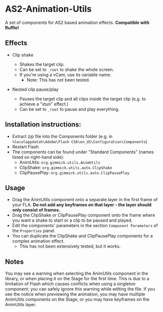 # AS2-Animation-Utils
A set of components for AS2 based animation effects. **Compatible with Ruffle!**

## Effects
- Clip shake
  - Shakes the target clip. 
  - Can be set to `_root` to shake the whole screen.
  - If you're using a vCam, use its variable name.
    - Note: This has not been tested.
  
- Nested clip pause/play
  - Pauses the target clip and all clips inside the target clip (e.g. to achieve a "stun" effect.)
  - Can be set to `_root` to pause and play everything.

## Installation instructions:
- Extract zip file into the Components folder (e.g. in `%localappdata%\Adobe\Flash CS6\en_US\Configuration\Components`)
- Restart Flash
- The components can be found under "Standard Components" (names listed on right-hand side):
  - AnimUtils: `org.gimmick.utils.AnimUtils`
  - ClipShake: `org.gimmick.utils.auto.ClipShake`
  - ClipPausePlay: `org.gimmick.utils.auto.ClipPausePlay`

## Usage
- Drag the AnimUtils component onto a separate layer in the first frame of your FLA. **Do not add any keyframes on that layer - the layer should only consist of frames.**
- Drag the ClipShake or ClipPausePlay component onto the frame where you want a shake to start or a clip to be paused and played. 
- Edit the components' parameters in the section `Component Parameters` of the `Properties` panel.
- You can duplicate the ClipShake and ClipPausePlay components for a complex animation effect.
  - This has not been extensively tested, but it works.

## Notes
You may see a warning when selecting the AnimUtils component in the library, or when placing it on the Stage for the first time.
This is due to a limitation of Flash which causes conflicts when using a singleton component; you can safely ignore this warning while editing the file.
If you see the notice when previewing the animation, you may have multiple AnimUtils components on the Stage, or you may have keyframes on the AnimUtils layer.
